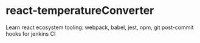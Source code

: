 # react-temperatureConverter
Learn react ecosystem tooling: webpack, babel, jest, npm, git post-commit hooks for jenkins CI
